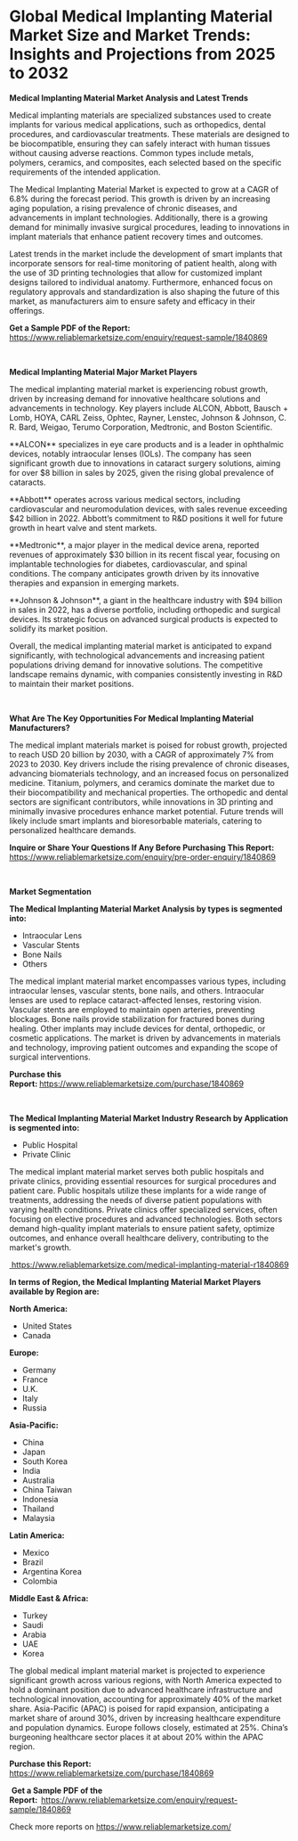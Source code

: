 <p><h1>Global Medical Implanting Material Market Size and Market Trends: Insights and Projections from 2025 to 2032</h1></p><p><strong>Medical Implanting Material Market Analysis and Latest Trends</strong></p>
<p><p>Medical implanting materials are specialized substances used to create implants for various medical applications, such as orthopedics, dental procedures, and cardiovascular treatments. These materials are designed to be biocompatible, ensuring they can safely interact with human tissues without causing adverse reactions. Common types include metals, polymers, ceramics, and composites, each selected based on the specific requirements of the intended application.</p><p>The Medical Implanting Material Market is expected to grow at a CAGR of 6.8% during the forecast period. This growth is driven by an increasing aging population, a rising prevalence of chronic diseases, and advancements in implant technologies. Additionally, there is a growing demand for minimally invasive surgical procedures, leading to innovations in implant materials that enhance patient recovery times and outcomes.</p><p>Latest trends in the market include the development of smart implants that incorporate sensors for real-time monitoring of patient health, along with the use of 3D printing technologies that allow for customized implant designs tailored to individual anatomy. Furthermore, enhanced focus on regulatory approvals and standardization is also shaping the future of this market, as manufacturers aim to ensure safety and efficacy in their offerings.</p></p>
<p><strong>Get a Sample PDF of the Report:&nbsp;</strong> <a href="https://www.reliablemarketsize.com/enquiry/request-sample/1840869?utm_campaign=2949&utm_medium=2&utm_source=Github&utm_content=ia&utm_term=05032025&utm_id=medical-implanting-material">https://www.reliablemarketsize.com/enquiry/request-sample/1840869</a></p>
<p>&nbsp;</p>
<p><strong>Medical Implanting Material Major Market Players</strong></p>
<p><p>The medical implanting material market is experiencing robust growth, driven by increasing demand for innovative healthcare solutions and advancements in technology. Key players include ALCON, Abbott, Bausch + Lomb, HOYA, CARL Zeiss, Ophtec, Rayner, Lenstec, Johnson & Johnson, C. R. Bard, Weigao, Terumo Corporation, Medtronic, and Boston Scientific.</p><p>**ALCON** specializes in eye care products and is a leader in ophthalmic devices, notably intraocular lenses (IOLs). The company has seen significant growth due to innovations in cataract surgery solutions, aiming for over $8 billion in sales by 2025, given the rising global prevalence of cataracts.</p><p>**Abbott** operates across various medical sectors, including cardiovascular and neuromodulation devices, with sales revenue exceeding $42 billion in 2022. Abbott’s commitment to R&D positions it well for future growth in heart valve and stent markets.</p><p>**Medtronic**, a major player in the medical device arena, reported revenues of approximately $30 billion in its recent fiscal year, focusing on implantable technologies for diabetes, cardiovascular, and spinal conditions. The company anticipates growth driven by its innovative therapies and expansion in emerging markets.</p><p>**Johnson & Johnson**, a giant in the healthcare industry with $94 billion in sales in 2022, has a diverse portfolio, including orthopedic and surgical devices. Its strategic focus on advanced surgical products is expected to solidify its market position.</p><p>Overall, the medical implanting material market is anticipated to expand significantly, with technological advancements and increasing patient populations driving demand for innovative solutions. The competitive landscape remains dynamic, with companies consistently investing in R&D to maintain their market positions.</p></p>
<p>&nbsp;</p>
<p><strong>What Are The Key Opportunities For Medical Implanting Material Manufacturers?</strong></p>
<p><p>The medical implant materials market is poised for robust growth, projected to reach USD 20 billion by 2030, with a CAGR of approximately 7% from 2023 to 2030. Key drivers include the rising prevalence of chronic diseases, advancing biomaterials technology, and an increased focus on personalized medicine. Titanium, polymers, and ceramics dominate the market due to their biocompatibility and mechanical properties. The orthopedic and dental sectors are significant contributors, while innovations in 3D printing and minimally invasive procedures enhance market potential. Future trends will likely include smart implants and bioresorbable materials, catering to personalized healthcare demands.</p></p>
<p><strong>Inquire or Share Your Questions If Any Before Purchasing This Report:</strong> <a href="https://www.reliablemarketsize.com/enquiry/pre-order-enquiry/1840869?utm_campaign=2949&utm_medium=2&utm_source=Github&utm_content=ia&utm_term=05032025&utm_id=medical-implanting-material">https://www.reliablemarketsize.com/enquiry/pre-order-enquiry/1840869</a></p>
<p>&nbsp;</p>
<p><strong>Market Segmentation</strong></p>
<p><strong>The Medical Implanting Material Market Analysis by types is segmented into:</strong></p>
<p><ul><li>Intraocular Lens</li><li>Vascular Stents</li><li>Bone Nails</li><li>Others</li></ul></p>
<p><p>The medical implant material market encompasses various types, including intraocular lenses, vascular stents, bone nails, and others. Intraocular lenses are used to replace cataract-affected lenses, restoring vision. Vascular stents are employed to maintain open arteries, preventing blockages. Bone nails provide stabilization for fractured bones during healing. Other implants may include devices for dental, orthopedic, or cosmetic applications. The market is driven by advancements in materials and technology, improving patient outcomes and expanding the scope of surgical interventions.</p></p>
<p><strong>Purchase this Report:&nbsp;</strong><a href="https://www.reliablemarketsize.com/purchase/1840869?utm_campaign=2949&utm_medium=2&utm_source=Github&utm_content=ia&utm_term=05032025&utm_id=medical-implanting-material">https://www.reliablemarketsize.com/purchase/1840869</a></p>
<p>&nbsp;</p>
<p><strong>The Medical Implanting Material Market Industry Research by Application is segmented into:</strong></p>
<p><ul><li>Public Hospital</li><li>Private Clinic</li></ul></p>
<p><p>The medical implant material market serves both public hospitals and private clinics, providing essential resources for surgical procedures and patient care. Public hospitals utilize these implants for a wide range of treatments, addressing the needs of diverse patient populations with varying health conditions. Private clinics offer specialized services, often focusing on elective procedures and advanced technologies. Both sectors demand high-quality implant materials to ensure patient safety, optimize outcomes, and enhance overall healthcare delivery, contributing to the market's growth.</p></p>
<p><a href="https://www.reliablemarketsize.com/medical-implanting-material-r1840869?utm_campaign=2949&utm_medium=2&utm_source=Github&utm_content=ia&utm_term=05032025&utm_id=medical-implanting-material">&nbsp;https://www.reliablemarketsize.com/medical-implanting-material-r1840869</a></p>
<p><strong>In terms of Region, the Medical Implanting Material Market Players available by Region are:</strong></p>
<p>
    <p> <strong> North America: </strong>
        <ul>
            <li>United States</li>
            <li>Canada</li>
        </ul>
        </p> 
    <p> <strong> Europe: </strong>
        <ul>
            <li>Germany</li>
            <li>France</li>
            <li>U.K.</li>
            <li>Italy</li>
            <li>Russia</li>
        </ul>
        </p> 
    <p> <strong> Asia-Pacific: </strong>
        <ul>
            <li>China</li>
            <li>Japan</li>
            <li>South Korea</li>
            <li>India</li>
            <li>Australia</li>
            <li>China Taiwan</li>
            <li>Indonesia</li>
            <li>Thailand</li>
            <li>Malaysia</li>
        </ul>
        </p> 
    <p> <strong> Latin America: </strong>
        <ul>
            <li>Mexico</li>
            <li>Brazil</li>
            <li>Argentina Korea</li>
            <li>Colombia</li>
        </ul>
        </p> 
    <p> <strong> Middle East & Africa: </strong>
        <ul>
            <li>Turkey</li>
            <li>Saudi</li>
            <li>Arabia</li>
            <li>UAE</li>
            <li>Korea</li>
        </ul>
    </p>
    </p>
<p><p>The global medical implant material market is projected to experience significant growth across various regions, with North America expected to hold a dominant position due to advanced healthcare infrastructure and technological innovation, accounting for approximately 40% of the market share. Asia-Pacific (APAC) is poised for rapid expansion, anticipating a market share of around 30%, driven by increasing healthcare expenditure and population dynamics. Europe follows closely, estimated at 25%. China’s burgeoning healthcare sector places it at about 20% within the APAC region.</p></p>
<p><strong>Purchase this Report: </strong><a href="https://www.reliablemarketsize.com/purchase/1840869?utm_campaign=2949&utm_medium=2&utm_source=Github&utm_content=ia&utm_term=05032025&utm_id=medical-implanting-material">https://www.reliablemarketsize.com/purchase/1840869</a></p>
<p>&nbsp;<strong>Get a Sample PDF of the Report:&nbsp;&nbsp;</strong><a href="https://www.reliablemarketsize.com/enquiry/request-sample/1840869?utm_campaign=2949&utm_medium=2&utm_source=Github&utm_content=ia&utm_term=05032025&utm_id=medical-implanting-material">https://www.reliablemarketsize.com/enquiry/request-sample/1840869</a></p>
<p><strong></strong></p>
<p>Check more reports on <a href="https://www.reliablemarketsize.com/?utm_campaign=2949&utm_medium=2&utm_source=Github&utm_content=ia&utm_term=05032025&utm_id=medical-implanting-material">https://www.reliablemarketsize.com/</a></p>